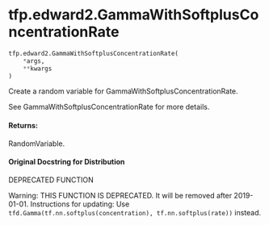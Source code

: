<div itemscope itemtype="http://developers.google.com/ReferenceObject">
<meta itemprop="name" content="tfp.edward2.GammaWithSoftplusConcentrationRate" />
<meta itemprop="path" content="Stable" />
</div>

# tfp.edward2.GammaWithSoftplusConcentrationRate

``` python
tfp.edward2.GammaWithSoftplusConcentrationRate(
    *args,
    **kwargs
)
```

Create a random variable for GammaWithSoftplusConcentrationRate.

See GammaWithSoftplusConcentrationRate for more details.

#### Returns:

  RandomVariable.

#### Original Docstring for Distribution

DEPRECATED FUNCTION

Warning: THIS FUNCTION IS DEPRECATED. It will be removed after 2019-01-01.
Instructions for updating:
Use `tfd.Gamma(tf.nn.softplus(concentration), tf.nn.softplus(rate))` instead.